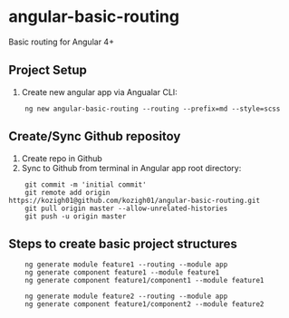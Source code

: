 # angular-basic-routing
Basic routing for Angular 4+
## Project Setup
1. Create new angular app via Angualar CLI:  
```
    ng new angular-basic-routing --routing --prefix=md --style=scss
```
## Create/Sync Github repositoy
1. Create repo in Github
2. Sync to Github from terminal in Angular app root directory:
```
    git commit -m 'initial commit'  
    git remote add origin https://kozigh01@github.com/kozigh01/angular-basic-routing.git  
    git pull origin master --allow-unrelated-histories  
    git push -u origin master
 ```
## Steps to create basic project structures
```
    ng generate module feature1 --routing --module app
    ng generate component feature1 --module feature1
    ng generate component feature1/component1 --module feature1
    
    ng generate module feature2 --routing --module app
    ng generate component feature1/component2 --module feature2
```

